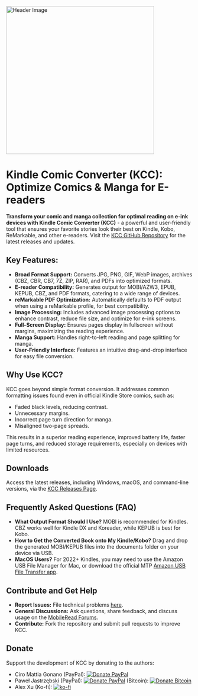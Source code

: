 <img src="header.jpg" alt="Header Image" width="400">

# Kindle Comic Converter (KCC): Optimize Comics & Manga for E-readers

**Transform your comic and manga collection for optimal reading on e-ink devices with Kindle Comic Converter (KCC)** - a powerful and user-friendly tool that ensures your favorite stories look their best on Kindle, Kobo, ReMarkable, and other e-readers. Visit the [KCC GitHub Repository](https://github.com/ciromattia/kcc) for the latest releases and updates.

## Key Features:

*   **Broad Format Support:** Converts JPG, PNG, GIF, WebP images, archives (CBZ, CBR, CB7, 7Z, ZIP, RAR), and PDFs into optimized formats.
*   **E-reader Compatibility:** Generates output for MOBI/AZW3, EPUB, KEPUB, CBZ, and PDF formats, catering to a wide range of devices.
*   **reMarkable PDF Optimization:**  Automatically defaults to PDF output when using a reMarkable profile, for best compatibility.
*   **Image Processing:** Includes advanced image processing options to enhance contrast, reduce file size, and optimize for e-ink screens.
*   **Full-Screen Display:**  Ensures pages display in fullscreen without margins, maximizing the reading experience.
*   **Manga Support:**  Handles right-to-left reading and page splitting for manga.
*   **User-Friendly Interface:**  Features an intuitive drag-and-drop interface for easy file conversion.

## Why Use KCC?

KCC goes beyond simple format conversion. It addresses common formatting issues found even in official Kindle Store comics, such as:

*   Faded black levels, reducing contrast.
*   Unnecessary margins.
*   Incorrect page turn direction for manga.
*   Misaligned two-page spreads.

This results in a superior reading experience, improved battery life, faster page turns, and reduced storage requirements, especially on devices with limited resources.

## Downloads

Access the latest releases, including Windows, macOS, and command-line versions, via the [KCC Releases Page](https://github.com/ciromattia/kcc/releases).

##  Frequently Asked Questions (FAQ)

*   **What Output Format Should I Use?** MOBI is recommended for Kindles. CBZ works well for Kindle DX and Koreader, while KEPUB is best for Kobo.
*   **How to Get the Converted Book onto My Kindle/Kobo?** Drag and drop the generated MOBI/KEPUB files into the documents folder on your device via USB.
*   **MacOS Users?** For 2022+ Kindles, you may need to use the Amazon USB File Manager for Mac, or download the official MTP [Amazon USB File Transfer app](https://www.amazon.com/gp/help/customer/display.html/ref=hp_Connect_USB_MTP?nodeId=TCUBEdEkbIhK07ysFu).

## Contribute and Get Help

*   **Report Issues:**  File technical problems [here](https://github.com/ciromattia/kcc/issues/new).
*   **General Discussions:**  Ask questions, share feedback, and discuss usage on the [MobileRead Forums](http://www.mobileread.com/forums/showthread.php?t=207461).
*   **Contribute:** Fork the repository and submit pull requests to improve KCC.

## Donate

Support the development of KCC by donating to the authors:

*   Ciro Mattia Gonano (PayPal):  [![Donate PayPal](https://img.shields.io/badge/Donate-PayPal-green.svg)](https://www.paypal.com/cgi-bin/webscr?cmd=_s-xclick&hosted_button_id=D8WNYNPBGDAS2)
*   Paweł Jastrzębski (PayPal): [![Donate PayPal](https://img.shields.io/badge/Donate-PayPal-green.svg)](https://www.paypal.com/cgi-bin/webscr?cmd=_s-xclick&hosted_button_id=YTTJ4LK2JDHPS)
    (Bitcoin): [![Donate Bitcoin](https://img.shields.io/badge/Donate-Bitcoin-green.svg)](https://jastrzeb.ski/donate/)
*   Alex Xu (Ko-fi): [![ko-fi](https://ko-fi.com/img/githubbutton_sm.svg)](https://ko-fi.com/Q5Q41BW8HS)